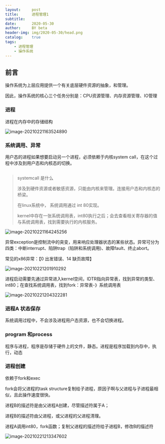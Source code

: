```yaml
---
layout:     post
title:      进程管理1
subtitle:   
date:       2020-05-30
author:     BY beta
header-img: img/2020-05-30/head.png
catalog:    true
tags:
    - 进程管理
    - 操作系统
---
```


## 前言

操作系统为上层应用提供一个有关底层硬件资源的抽象，和管理。

因此，操作系统的核心三个任务分别是：CPU资源管理、内存资源管理、IO管理

### 进程

进程在内存中的存储结构

![image-20210221163524890](https://i.loli.net/2021/02/21/MP2pv1wLdEUY6ta.png)

### 系统调用、异常

用户态的进程如果想要启动另一个进程，必须依赖于内核system call，在这个过程中涉及到用户态和内核态的切换。

```

```



> systemcall 是什么
>
> 涉及到硬件资源或者敏感资源，只能由内核来管理。连接用户态和内核态的桥梁。
>
> 在linux系统中， 系统调用通过 int 80实现。
>
> kernel中存在一张系统调用表，int80执行之后；会去查看相关寄存器的值与系统调用表，找到需要执行的内核服务。



![image-20210221164245256](https://i.loli.net/2021/02/21/DvpBmqfgXVSrTPh.png)

异常exception是控制流中的突变，用来响应处理器状态的某些状态。异常可分为四类：中断interrupt、陷阱trap（陷阱和系统调用)、故障fault、终止abort。

常见的x86异常：【0 出发错误、14 缺页故障】

![image-20210221201910292](https://i.loli.net/2021/02/21/XPD5W68dQk9NIqo.png)

进程启动需要先通过异常进入kernel空间，IDTR指向异常表，找到异常的类型、int80；在查找系统调用表，找到fork：异常表-》系统调用表

![image-20210221204322281](https://i.loli.net/2021/02/21/lQUGzMZPukw4eE8.png)

### 进程A 状态保存

系统调用过程中，不会涉及进程用户态资源，也不会切换进程。

### program 和process

程序与进程，程序是存储于硬件上的文件，静态。进程是程序加载到内存中，执行，动态

### 进程创建

依赖于fork和exec

fork会将父进程的task structure复制给子进程，原因子啊与父进程与子进程最相似，且此操作速度很快。

进程B的描述符是由父进程A创建，尽管描述符属于A；

进程B的描述符由父进程，或父进程的父进程清理。

进程A调用int80，fork函数；复制父进程的描述符给子进程B，修改B的描述符

![image-20210221213347602](https://i.loli.net/2021/02/21/3xJmgMuvrZ9Fi7R.png)